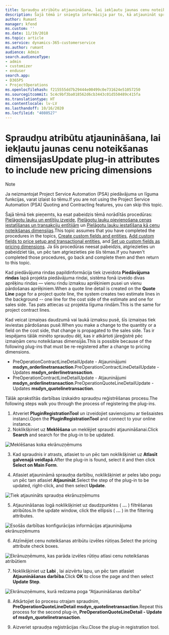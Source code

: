 ```yaml
---
title: Spraudņu atribūtu atjaunināšana, lai iekļautu jaunas cenu noteikšanas dimensijas
description: Šajā tēmā ir sniegta informācija par to, kā atjaunināt spraudņu atribūtus cenu noteikšanas dimensijām.
author: Rumant
manager: kfend
ms.custom: ''
ms.date: 11/19/2018
ms.topic: article
ms.service: dynamics-365-customerservice
ms.author: rumant
audience: Admin
search.audienceType:
- admin
- customizer
- enduser
search.app:
- D365PS
- ProjectOperations
ms.openlocfilehash: f215555dd7b29444e00499c0e731624e51057250
ms.sourcegitcommit: 5c4c9bf3ba018562d6cb3443c01d550489c415fa
ms.translationtype: HT
ms.contentlocale: lv-LV
ms.lasthandoff: 10/16/2020
ms.locfileid: "4080527"
---
```

# <a name="update-plug-in-attributes-to-include-new-pricing-dimensions"></a><span data-ttu-id="0116a-103">Spraudņu atribūtu atjaunināšana, lai iekļautu jaunas cenu noteikšanas dimensijas</span><span class="sxs-lookup"><span data-stu-id="0116a-103">Update plug-in attributes to include new pricing dimensions</span></span>

> [!NOTE]
> <span data-ttu-id="0116a-104">Ja neizmantojat Project Service Automation (PSA) piedāvājuma un līguma funkcijas, varat izlaist šo tēmu.</span><span class="sxs-lookup"><span data-stu-id="0116a-104">If you are not using the Project Service Automation (PSA) Quoting and Contracting features, you can skip this topic.</span></span>

<span data-ttu-id="0116a-105">Šajā tēmā tiek pieņemts, ka esat pabeidzis tēmā norādītās procedūras: [Pielāgotu lauku un entītiju izveide](create-custom-fields-entities.md), [Pielāgotu lauku pievienošana cenas iestatīšanas un transakciju entītijām](field-references.md) un [Pielāgotu lauku iestatīšana kā cenu noteikšanas dimensijas](set-up-pricing-dimensions.md).</span><span class="sxs-lookup"><span data-stu-id="0116a-105">This topic assumes that you have completed the procedures in the topics, [Create custom fields and entities](create-custom-fields-entities.md), [Add custom fields to price setup and transactional entities](field-references.md), and [Set up custom fields as pricing dimensions](set-up-pricing-dimensions.md).</span></span> <span data-ttu-id="0116a-106">Ja šīs procedūras neesat pabeidzis, atgriezieties un pabeidziet tās, un pēc tam atgriezieties pie šīs tēmas.</span><span class="sxs-lookup"><span data-stu-id="0116a-106">If you haven't completed those procedures, go back and complete them and then return to this topic.</span></span>

<span data-ttu-id="0116a-107">Kad piedāvājuma rindas papildinformācija tiek izveidota **Piedāvājuma rindas** lapā projekta piedāvājuma rindai, sistēma fonā izveido divas aprēķinu rindas — vienu rindu izmaksu aprēķiniem pusei un vienu pārdošanas aprēķiniem.</span><span class="sxs-lookup"><span data-stu-id="0116a-107">When a quote line detail is created on the **Quote Line** page for a project quote line, the system creates two estimate lines in the background -- one line for the cost side of the estimate and one for sales side.</span></span> <span data-ttu-id="0116a-108">Tas pats attiecas uz projekta līguma rindām.</span><span class="sxs-lookup"><span data-stu-id="0116a-108">This is the same  for project contract lines.</span></span>

<span data-ttu-id="0116a-109">Kad veicat izmaiņas daudzumā vai laukā izmaksu pusē, šīs izmaiņas tiek ieviestas pārdošanas pusē.</span><span class="sxs-lookup"><span data-stu-id="0116a-109">When you make a change to the quantity or a field on the cost side, that change is propagated to the sales side.</span></span> <span data-ttu-id="0116a-110">Tas ir iespējams tālāk minēto spraudņu dēļ, kas ir atkārtoti jāreģistrē pēc izmaiņām cenu noteikšanas dimensijās.</span><span class="sxs-lookup"><span data-stu-id="0116a-110">This is possible because of the following plug-ins that must be re-registered after a change to pricing dimensions.</span></span>

- <span data-ttu-id="0116a-111">PreOperationContractLineDetailUpdate - Atjauninājumi **msdyn_orderlinetransaction**.</span><span class="sxs-lookup"><span data-stu-id="0116a-111">PreOperationContractLineDetailUpdate - Updates **msdyn_orderlinetransaction**.</span></span>
- <span data-ttu-id="0116a-112">PreOperationContractLineDetailUpdate - Atjauninājumi **msdyn_orderlinetransaction**.</span><span class="sxs-lookup"><span data-stu-id="0116a-112">PreOperationQuoteLineDetailUpdate - Updates **msdyn_quotelinetransaction**.</span></span>

<span data-ttu-id="0116a-113">Tālāk aprakstītās darbības izskaidro spraudņu reģistrēšanas procesu.</span><span class="sxs-lookup"><span data-stu-id="0116a-113">The following steps walk you through the process of registering the plug-ins.</span></span>

1. <span data-ttu-id="0116a-114">Atveriet **PluginRegistrationTool** un izveidojiet savienojumu ar tiešsaistes instanci.</span><span class="sxs-lookup"><span data-stu-id="0116a-114">Open the **PluginRegistrationTool** and connect to your online instance.</span></span>
2. <span data-ttu-id="0116a-115">Noklikšķiniet uz **Meklēšana** un meklējiet spraudni atjaunināšanai.</span><span class="sxs-lookup"><span data-stu-id="0116a-115">Click **Search** and search for the plug-in to be updated.</span></span>

 ![Meklēšanas koka ekrānuzņēmums](media/PRT-1.png)

3. <span data-ttu-id="0116a-117">Kad spraudnis ir atrasts, atlasiet to un pēc tam noklikšķiniet uz **Atlasīt galvenajā veidlapā**.</span><span class="sxs-lookup"><span data-stu-id="0116a-117">After the plug-in is found, select it and then click **Select on Main Form**.</span></span>

4. <span data-ttu-id="0116a-118">Atlasiet atjaunināmā spraudņa darbību, noklikšķiniet ar peles labo pogu un pēc tam atlasiet **Atjaunināt**.</span><span class="sxs-lookup"><span data-stu-id="0116a-118">Select the step of the plug-in to be updated, right-click, and then select **Update**.</span></span>

 ![Tiek atjaunināts spraudņa ekrānuzņēmums](media/PRT-2.png)
 
5. <span data-ttu-id="0116a-120">Atjaunināšanas logā noklikšķiniet uz daudzpunktes ( **...** ) filtrēšanas atribūtos.</span><span class="sxs-lookup"><span data-stu-id="0116a-120">In the update window, click the ellipsis ( **...** ) in the filtering attributes.</span></span>

 ![Esošās darbības konfigurācijas informācijas atjauninājuma ekrānuzņēmums](media/PRT-3.png)
 
6. <span data-ttu-id="0116a-122">Atzīmējiet cenu noteikšanas atribūtu izvēles rūtiņas.</span><span class="sxs-lookup"><span data-stu-id="0116a-122">Select the pricing attribute check boxes.</span></span>

 ![Ekrānuzņēmums, kas parāda izvēles rūtiņu atlasi cenu noteikšanas atribūtiem](media/PRT-4.png)

7. <span data-ttu-id="0116a-124">Noklikšķiniet uz **Labi** , lai aizvērtu lapu, un pēc tam atlasiet **Atjaunināšanas darbība**.</span><span class="sxs-lookup"><span data-stu-id="0116a-124">Click **OK** to close the page and then select **Update Step**.</span></span>

 ![Ekrānuzņēmums, kurā redzama poga “Atjaunināšanas darbība”](media/PRT-5.png)
 
8. <span data-ttu-id="0116a-126">Atkārtojiet šo procesu otrajam spraudnim, **PreOperationQuoteLineDetail msdyn_quotelinetransaction**.</span><span class="sxs-lookup"><span data-stu-id="0116a-126">Repeat this process for the second plug-in, **PreOperationQuoteLineDetail - Update of msdyn_quotelinetransaction**.</span></span>

9. <span data-ttu-id="0116a-127">Aizveriet spraudņa reģistrācijas rīku.</span><span class="sxs-lookup"><span data-stu-id="0116a-127">Close the plug-in registration tool.</span></span>

